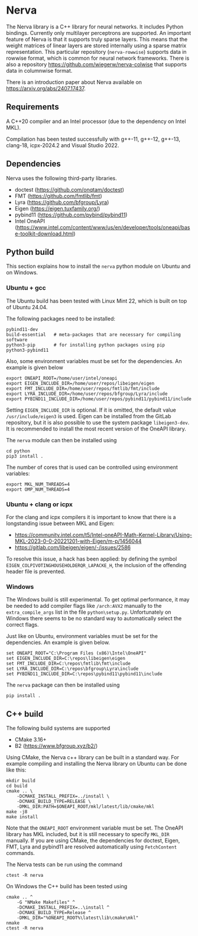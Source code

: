 # Nerva
The Nerva library is a C++ library for neural networks. It includes
Python bindings. Currently only multilayer perceptrons are supported.
An important feature of Nerva is that it supports truly sparse layers.
This means that the weight matrices of linear layers are stored internally
using a sparse matrix representation. This particular repository (`nerva-rowwise`)
supports data in rowwise format, which is common for neural network frameworks.
There is also a repository https://github.com/wiegerw/nerva-colwise that supports
data in columnwise format.

There is an introduction paper about Nerva available on https://arxiv.org/abs/2407.17437.

## Requirements
A C++20 compiler and an Intel processor (due to the dependency on Intel MKL).

Compilation has been tested successfully with g++-11, g++-12, g++-13, clang-18, icpx-2024.2 and Visual Studio 2022.

## Dependencies
Nerva uses the following third-party libraries.

* doctest (https://github.com/onqtam/doctest)
* FMT (https://github.com/fmtlib/fmt)
* Lyra (https://github.com/bfgroup/Lyra)
* Eigen (https://eigen.tuxfamily.org/)
* pybind11 (https://github.com/pybind/pybind11)
* Intel OneAPI (https://www.intel.com/content/www/us/en/developer/tools/oneapi/base-toolkit-download.html)

## Python build
This section explains how to install the `nerva` python module on Ubuntu and on Windows.

### Ubuntu + gcc
The Ubuntu build has been tested with Linux Mint 22, which is built on top of Ubuntu 24.04.

The following packages need to be installed:
```
pybind11-dev
build-essential   # meta-packages that are necessary for compiling software
python3-pip       # for installing python packages using pip
python3-pybind11
```

Also, some environment variables must be set for the dependencies. An example is
given below
```
export ONEAPI_ROOT=/home/user/intel/oneapi
export EIGEN_INCLUDE_DIR=/home/user/repos/libeigen/eigen
export FMT_INCLUDE_DIR=/home/user/repos/fmtlib/fmt/include
export LYRA_INCLUDE_DIR=/home/user/repos/bfgroup/Lyra/include
export PYBIND11_INCLUDE_DIR=/home/user/repos/pybind11/pybind11/include
```
Setting `EIGEN_INCLUDE_DIR` is optional. If it is omitted, the default value
`/usr/include/eigen3` is used. Eigen can be installed from the GitLab repository,
but it is also possible to use the system package `libeigen3-dev`.
It is recommended to install the most recent version of the OneAPI library.

The `nerva` module can then be installed using
```
cd python
pip3 install .
```

The number of cores that is used can be controlled using environment variables:
```
export MKL_NUM_THREADS=4
export OMP_NUM_THREADS=4
```

### Ubuntu + clang or icpx
For the clang and icpx compilers it is important to know that there is a longstanding
issue between MKL and Eigen:

* https://community.intel.com/t5/Intel-oneAPI-Math-Kernel-Library/Using-MKL-2023-0-0-20221201-with-Eigen/m-p/1456044
* https://gitlab.com/libeigen/eigen/-/issues/2586

To resolve this issue, a hack has been applied: by defining the symbol `EIGEN_COLPIVOTINGHOUSEHOLDERQR_LAPACKE_H`,
the inclusion of the offending header file is prevented.

### Windows
The Windows build is still experimental.
To get optimal performance, it may be needed to add compiler flags like `/arch:AVX2`
manually to the `extra_compile_args` list in the file `python\setup.py`. Unfortunately
on Windows there seems to be no standard way to automatically select the correct flags.

Just like on Ubuntu, environment variables must be set for the dependencies.
An example is given below.
```
set ONEAPI_ROOT="C:\Program Files (x86)\Intel\OneAPI"
set EIGEN_INCLUDE_DIR=C:\repos\libeigen\eigen
set FMT_INCLUDE_DIR=C:\repos\fmtlib\fmt\include
set LYRA_INCLUDE_DIR=C:\repos\bfgroup\Lyra\include
set PYBIND11_INCLUDE_DIR=C:\repos\pybind11\pybind11\include
```

The `nerva` package can then be installed using
```
pip install .
```

## C++ build
The following build systems are supported
* CMake 3.16+
* B2 (https://www.bfgroup.xyz/b2/)

Using CMake, the Nerva c++ library can be built in a standard way. For example compiling
and installing the Nerva library on Ubuntu can be done like this:
```
mkdir build
cd build
cmake .. \
    -DCMAKE_INSTALL_PREFIX=../install \
    -DCMAKE_BUILD_TYPE=RELEASE \
    -DMKL_DIR:PATH=$ONEAPI_ROOT/mkl/latest/lib/cmake/mkl
make -j8
make install
```
Note that the `ONEAPI_ROOT` environment variable must be set. The OneAPI library
has MKL included, but it is still necessary to specify `MKL_DIR` manually.
If you are using CMake, the dependencies for doctest, Eigen, FMT, Lyra and pybind11 are
resolved automatically using `FetchContent` commands.

The Nerva tests can be run using the command
```
ctest -R nerva
```

On Windows the C++ build has been tested using
```
cmake .. ^
    -G "NMake Makefiles" ^
    -DCMAKE_INSTALL_PREFIX=..\install ^
    -DCMAKE_BUILD_TYPE=Release ^
    -DMKL_DIR="%ONEAPI_ROOT%\latest\lib\cmake\mkl"
nmake
ctest -R nerva
```